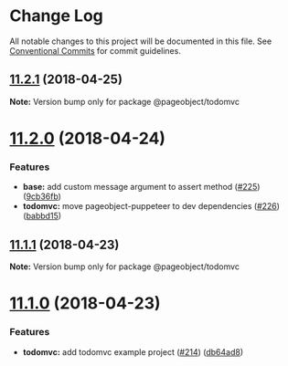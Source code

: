 # Change Log

All notable changes to this project will be documented in this file.
See [Conventional Commits](https://conventionalcommits.org) for commit guidelines.

<a name="11.2.1"></a>
## [11.2.1](https://github.com/clebert/pageobject/compare/v11.2.0...v11.2.1) (2018-04-25)




**Note:** Version bump only for package @pageobject/todomvc

<a name="11.2.0"></a>
# [11.2.0](https://github.com/clebert/pageobject/compare/v11.1.1...v11.2.0) (2018-04-24)


### Features

* **base:** add custom message argument to assert method ([#225](https://github.com/clebert/pageobject/issues/225)) ([9cb36fb](https://github.com/clebert/pageobject/commit/9cb36fb))
* **todomvc:** move pageobject-puppeteer to dev dependencies ([#226](https://github.com/clebert/pageobject/issues/226)) ([babbd15](https://github.com/clebert/pageobject/commit/babbd15))




<a name="11.1.1"></a>
## [11.1.1](https://github.com/clebert/pageobject/compare/v11.1.0...v11.1.1) (2018-04-23)




**Note:** Version bump only for package @pageobject/todomvc

<a name="11.1.0"></a>
# [11.1.0](https://github.com/clebert/pageobject/compare/v11.0.0...v11.1.0) (2018-04-23)


### Features

* **todomvc:** add todomvc example project ([#214](https://github.com/clebert/pageobject/issues/214)) ([db64ad8](https://github.com/clebert/pageobject/commit/db64ad8))

